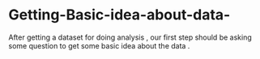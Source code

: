 # Getting-Basic-idea-about-data-
After getting a dataset for doing analysis , our first step should be asking some question to get some basic idea about the data .
